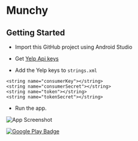 # Munchy

## Getting Started

* Import this GitHub project using Android Studio

* Get [Yelp Api keys](https://www.yelp.com/developers/documentation/v2/overview)

* Add the Yelp keys to `strings.xml`

```
<string name="consumerKey"></string>
<string name="consumerSecret"></string>
<string name="token"></string>
<string name="tokenSecret"></string>
```

* Run the app.

![App Screenshot](https://lh3.googleusercontent.com/i7_ZTmLn6b0ez_H_OALSBpTltP9-GWn0Adg5SScaFrN31D26Kf5FyzuypAifMKU2Gg=h900-rw)

[![Google Play Badge](https://play.google.com/intl/en_us/badges/images/generic/en_badge_web_generic.png)](https://play.google.com/store/apps/details?id=com.benawad.munchy&pcampaignid=MKT-Other-global-all-co-prtnr-py-PartBadge-Mar2515-1)
